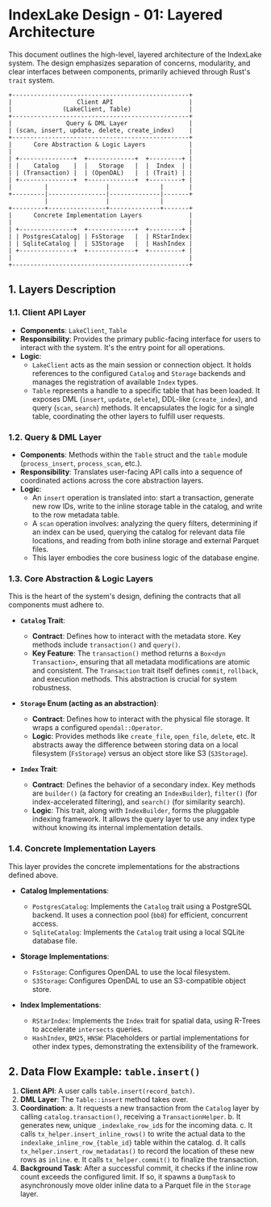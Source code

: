 # IndexLake Design - 01: Layered Architecture

This document outlines the high-level, layered architecture of the IndexLake system. The design emphasizes separation of concerns, modularity, and clear interfaces between components, primarily achieved through Rust's `trait` system.

```
+-------------------------------------------------+
|                  Client API                     |
|              (LakeClient, Table)                |
+-------------------------------------------------+
|               Query & DML Layer                 |
| (scan, insert, update, delete, create_index)    |
+-------------------------------------------------+
|      Core Abstraction & Logic Layers            |
|                                                 |
| +---------------+  +-------------+  +---------+ |
| |    Catalog    |  |   Storage   |  |  Index  | |
| | (Transaction) |  | (OpenDAL)   |  | (Trait) | |
| +---------------+  +-------------+  +---------+ |
|         |                |              |       |
+---------|----------------|--------------|-------+
          |                |              |
+---------+----------------+--------------+-------+
|      Concrete Implementation Layers             |
|                                                 |
| +---------------+  +-------------+  +---------+ |
| | PostgresCatalog| | FsStorage   |  | RStarIndex|
| | SqliteCatalog |  | S3Storage   |  | HashIndex |
| +---------------+  +-------------+  +---------+ |
|                                                 |
+-------------------------------------------------+
```

## 1. Layers Description

### 1.1. Client API Layer

- **Components**: `LakeClient`, `Table`
- **Responsibility**: Provides the primary public-facing interface for users to interact with the system. It's the entry point for all operations.
- **Logic**:
    - `LakeClient` acts as the main session or connection object. It holds references to the configured `Catalog` and `Storage` backends and manages the registration of available `Index` types.
    - `Table` represents a handle to a specific table that has been loaded. It exposes DML (`insert`, `update`, `delete`), DDL-like (`create_index`), and query (`scan`, `search`) methods. It encapsulates the logic for a single table, coordinating the other layers to fulfill user requests.

### 1.2. Query & DML Layer

- **Components**: Methods within the `Table` struct and the `table` module (`process_insert`, `process_scan`, etc.).
- **Responsibility**: Translates user-facing API calls into a sequence of coordinated actions across the core abstraction layers.
- **Logic**:
    - An `insert` operation is translated into: start a transaction, generate new row IDs, write to the inline storage table in the catalog, and write to the row metadata table.
    - A `scan` operation involves: analyzing the query filters, determining if an index can be used, querying the catalog for relevant data file locations, and reading from both inline storage and external Parquet files.
    - This layer embodies the core business logic of the database engine.

### 1.3. Core Abstraction & Logic Layers

This is the heart of the system's design, defining the contracts that all components must adhere to.

- **`Catalog` Trait**:
    - **Contract**: Defines how to interact with the metadata store. Key methods include `transaction()` and `query()`.
    - **Key Feature**: The `transaction()` method returns a `Box<dyn Transaction>`, ensuring that all metadata modifications are atomic and consistent. The `Transaction` trait itself defines `commit`, `rollback`, and execution methods. This abstraction is crucial for system robustness.

- **`Storage` Enum (acting as an abstraction)**:
    - **Contract**: Defines how to interact with the physical file storage. It wraps a configured `opendal::Operator`.
    - **Logic**: Provides methods like `create_file`, `open_file`, `delete`, etc. It abstracts away the difference between storing data on a local filesystem (`FsStorage`) versus an object store like S3 (`S3Storage`).

- **`Index` Trait**:
    - **Contract**: Defines the behavior of a secondary index. Key methods are `builder()` (a factory for creating an `IndexBuilder`), `filter()` (for index-accelerated filtering), and `search()` (for similarity search).
    - **Logic**: This trait, along with `IndexBuilder`, forms the pluggable indexing framework. It allows the query layer to use any index type without knowing its internal implementation details.

### 1.4. Concrete Implementation Layers

This layer provides the concrete implementations for the abstractions defined above.

- **Catalog Implementations**:
    - `PostgresCatalog`: Implements the `Catalog` trait using a PostgreSQL backend. It uses a connection pool (`bb8`) for efficient, concurrent access.
    - `SqliteCatalog`: Implements the `Catalog` trait using a local SQLite database file.

- **Storage Implementations**:
    - `FsStorage`: Configures OpenDAL to use the local filesystem.
    - `S3Storage`: Configures OpenDAL to use an S3-compatible object store.

- **Index Implementations**:
    - `RStarIndex`: Implements the `Index` trait for spatial data, using R-Trees to accelerate `intersects` queries.
    - `HashIndex`, `BM25`, `HNSW`: Placeholders or partial implementations for other index types, demonstrating the extensibility of the framework.

## 2. Data Flow Example: `table.insert()`

1.  **Client API**: A user calls `table.insert(record_batch)`.
2.  **DML Layer**: The `Table::insert` method takes over.
3.  **Coordination**:
    a. It requests a new transaction from the `Catalog` layer by calling `catalog.transaction()`, receiving a `TransactionHelper`.
    b. It generates new, unique `_indexlake_row_id`s for the incoming data.
    c. It calls `tx_helper.insert_inline_rows()` to write the actual data to the `indexlake_inline_row_{table_id}` table within the catalog.
    d. It calls `tx_helper.insert_row_metadatas()` to record the location of these new rows as `inline`.
    e. It calls `tx_helper.commit()` to finalize the transaction.
4.  **Background Task**: After a successful commit, it checks if the inline row count exceeds the configured limit. If so, it spawns a `DumpTask` to asynchronously move older inline data to a Parquet file in the `Storage` layer.
